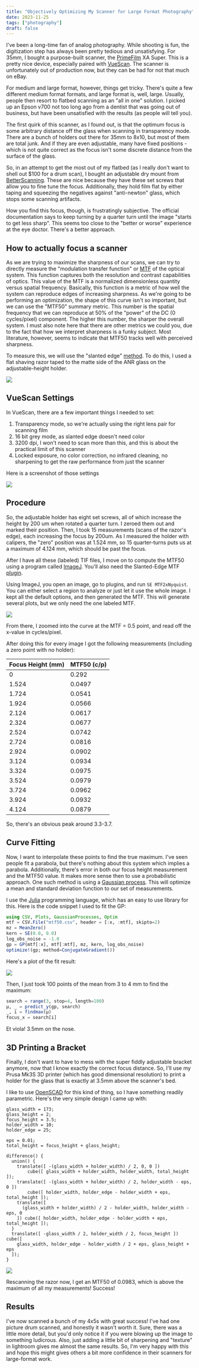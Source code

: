 ```yaml
---
title: "Objectively Optimizing My Scanner for Large Format Photography"
date: 2023-11-25
tags: ["photography"]
draft: false
---
```


I've been a long-time fan of analog photography. While shooting is fun, the digitization step has always been pretty tedious and unsatisfying. For 35mm, I bought a purpose-built scanner, the [PrimeFilm](https://www.scanace.com/product/film-scanners) XA Super. This is a pretty nice device, especially paired with [VueScan](https://www.hamrick.com/). The scanner is unfortunately out of production now, but they can be had for not that much on eBay.

For medium and large format, however, things get tricky. There's quite a few different medium format formats, and large format is, well, large. Usually, people then resort to flatbed scanning as an "all in one" solution. I picked up an Epson v700 not too long ago from a dentist that was going out of business, but have been unsatisfied with the results (as people will tell you). 

The first quirk of this scanner, as I found out, is that the optimum focus is some arbitrary distance off the glass when scanning in transparency mode. There are a bunch of holders out there for 35mm to 8x10, but most of them are total junk. And if they are even adjustable, many have fixed positions - which is not quite correct as the focus isn't some discrete distance from the surface of the glass.

So, in an attempt to get the most out of my flatbed (as I really don't want to shell out $100 for a drum scan), I bought an adjustable dry mount from [BetterScanning](http://www.betterscanning.com/). These are nice because they have these set screws that allow you to fine tune the focus. Additionally, they hold film flat by either taping and squeezing the negatives against "anti-newton" glass, which stops some scanning artifacts.

How you find this focus, though, is frustratingly subjective. The official documentation says to keep turning by a quarter turn until the image "starts to get less sharp". This seems too close to the "better or worse" experience at the eye doctor. There's a better approach.

## How to actually focus a scanner

As we are trying to maximize the sharpness of our scans, we can try to directly measure the "modulation transfer function" or [MTF](https://www.edmundoptics.com/knowledge-center/application-notes/optics/introduction-to-modulation-transfer-function/) of the optical system. This function captures both the resolution and contrast capabilities of optics. This value of the MTF is a normalized dimensionless quantity versus spatial frequency. Basically, this function is a metric of how well the system can reproduce edges of increasing sharpness. As we're going to be performing an optimization, the shape of this curve isn't so important, but we can use the "MTF50" summary metric. This number is the spatial frequency that we can reproduce at 50% of the "power" of the DC (0 cycles/pixel) component. The higher this number, the sharper the overall system. I must also note here that there are other metrics we could you, due to the fact that how we interpret sharpness is a funky subject. Most literature, however, seems to indicate that MTF50 tracks well with perceived sharpness.

To measure this, we will use the "slanted edge" [method](https://www.imatest.com/wp-content/uploads/2015/02/Slanted-Edge_MTF_Stability_Repeatability.pdf). To do this, I used a flat shaving razor taped to the matte side of the ANR glass on the adjustable-height holder.

![](/assets/razor.jpg)

## VueScan Settings

In VueScan, there are a few important things I needed to set:

1. Transparency mode, so we're actually using the right lens pair for scanning film
2. 16 bit grey mode, as slanted edge doesn't need color
3. 3200 dpi, I won't need to scan more than this, and this is about the practical limit of this scanner
4. Locked exposure, no color correction, no infrared cleaning, no sharpening to get the raw performance from just the scanner

Here is a screenshot of those settings

![](/assets/scan_setup.png)

## Procedure

So, the adjustable holder has eight set screws, all of which increase the height by 200 um when rotated a quarter turn. I zeroed them out and marked their position. Then, I took 15 measurements (scans of the razor's edge), each increasing the focus by 200um. As I measured the holder with calipers, the "zero" position was at 1.524 mm, so 15 quarter-turns puts us at a maximum of 4.124 mm, which should be past the focus. 

After I have all these (labeled) TIF files, I move on to compute the MTF50 using a program called [ImageJ](https://imagej.net/ij/). You'll also need the Slanted-Edge MTF [plugin](https://imagej.net/ij/ij/plugins/se-mtf/index.html).

Using ImageJ, you open an image, go to plugins, and run `SE MTF2xNyquist`. You can either select a region to analyze or just let it use the whole image. I kept all the default options, and then generated the MTF. This will generate several plots, but we only need the one labeled MTF.

![](/assets/MTF.png)

From there, I zoomed into the curve at the MTF = 0.5 point, and read off the x-value in cycles/pixel. 

After doing this for every image I got the following measurements (including a zero point with no holder):

| Focus Height (mm) | MTF50 (c/p) |
|-------------------|-------------|
| 0                 | 0.292       |
| 1.524             | 0.0497      |
| 1.724             | 0.0541      |
| 1.924             | 0.0566      |
| 2.124             | 0.0617      |
| 2.324             | 0.0677      |
| 2.524             | 0.0742      |
| 2.724             | 0.0816      |
| 2.924             | 0.0902      |
| 3.124             | 0.0934      |
| 3.324             | 0.0975      |
| 3.524             | 0.0979      |
| 3.724             | 0.0962      |
| 3.924             | 0.0932      |
| 4.124             | 0.0879      |

So, there's an obvious peak around 3.3-3.7.

## Curve Fitting

Now, I want to interpolate these points to find the true maximum. I've seen people fit a parabola, but there's nothing about this system which implies a parabola. Additionally, there's error in both our focus height measurement and the MTF50 value. It makes more sense then to use a probabilistic approach. One such method is using a [Gaussian process](https://en.wikipedia.org/wiki/Gaussian_process). This will optimize a mean and standard deviation function to our set of measurements.

I use the [Julia](https://julialang.org/) programming language, which has an easy to use library for this. Here is the code snippet I used to fit the GP:

```julia
using CSV, Plots, GaussianProcesses, Optim
mtf = CSV.File("mtf50.csv", header = [:x, :mtf], skipto=2)
mz = MeanZero()
kern = SE(0.0, 0.0)
log_obs_noise = -1.0
gp = GP(mtf[:x], mtf[:mtf], mz, kern, log_obs_noise)
optimize!(gp; method=ConjugateGradient())
```

Here's a plot of the fit result:

![](/assets/mtf_fit.png)

Then, I just took 100 points of the mean from 3 to 4 mm to find the maximum:

```julia
search = range(3, stop=4, length=100)
μ, _ = predict_y(gp, search)
_, i = findmax(μ)
focus_x = search[i]
```

Et viola! 3.5mm on the nose.

## 3D Printing a Bracket

Finally, I don't want to have to mess with the super fiddly adjustable bracket anymore, now that I know exactly the correct focus distance. So, I'll use my Prusa Mk3S 3D printer (which has good dimensional resolution) to print a holder for the glass that is exactly at 3.5mm above the scanner's bed.

I like to use [OpenSCAD](https://openscad.org/) for this kind of thing, so I have something readily parametric. Here's the very simple design I came up with:

```scad
glass_width = 173;
glass_height = 2;
focus_height = 3.5;
holder_width = 10;
holder_edge = 25;

eps = 0.01;
total_height = focus_height + glass_height;

difference() {
  union() {
    translate([ -(glass_width + holder_width) / 2, 0, 0 ])
        cube([ glass_width + holder_width, holder_width, total_height ]);
    translate([ -(glass_width + holder_width) / 2, holder_width - eps, 0 ])
        cube([ holder_width, holder_edge - holder_width + eps, total_height ]);
    translate([
      (glass_width + holder_width) / 2 - holder_width, holder_width - eps, 0
    ]) cube([ holder_width, holder_edge - holder_width + eps, total_height ]);
  }
  translate([ -glass_width / 2, holder_width / 2, focus_height ]) cube([
    glass_width, holder_edge - holder_width / 2 + eps, glass_height + eps
  ]);
}
```

![](/assets/scad_bracket.png)

Rescanning the razor now, I get an MTF50 of 0.0983, which is above the maximum of all my measurements! Success!

## Results

I've now scanned a bunch of my 4x5s with great success! I've had one picture drum scanned, and honestly it wasn't worth it. Sure, there was a little more detail, but you'd only notice it if you were blowing up the image to something ludicrous. Also, just adding a little bit of sharpening and "texture" in lightroom gives me almost the same results. So, I'm very happy with this and hope this might gives others a bit more confidence in their scanners for large-format work.

